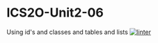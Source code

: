 # ICS2O-Unit2-06
Using id's and classes and tables and lists
 [![linter](https://github.com/<Laura-Jin>/<ICS2O-Unit2-06>/workflows/linter/badge.svg)](https://github.com/marketplace/actions/super-linter)
